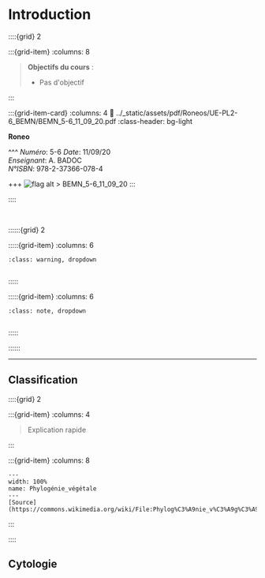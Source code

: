 # Introduction

::::{grid} 2

:::{grid-item}
:columns: 8

> **Objectifs du cours** :
>
> - Pas d'objectif



:::

:::{grid-item-card}
:columns: 4
:link: ../_static/assets/pdf/Roneos/UE-PL2-6_BEMN/BEMN_5-6_11_09_20.pdf
:class-header: bg-light

**Roneo**


^^^
*Numéro*: 5-6
*Date*: 11/09/20 <br>
*Enseignant*: A. BADOC  <br>
*N°ISBN*: 978-2-37366-078-4 <br>

+++
![flag alt >](../_static/Svg_icons/pdf-svgrepo-com.svg) BEMN_5-6_11_09_20
:::

::::

<br>

::::::{grid} 2

:::::{grid-item}
:columns: 6

```{admonition} A Faire
:class: warning, dropdown


```

:::::

:::::{grid-item}
:columns: 6

```{admonition} Programme de révision
:class: note, dropdown


```

:::::

::::::

***

## Classification


::::{grid} 2

:::{grid-item}
:columns: 4

> Explication rapide

:::

:::{grid-item}
:columns: 8


```{figure} Docs/Phylogénie_végétale.png
---
width: 100%
name: Phylogénie_végétale
---
[Source](https://commons.wikimedia.org/wiki/File:Phylog%C3%A9nie_v%C3%A9g%C3%A9tale.png)
```

:::

::::


## Cytologie


